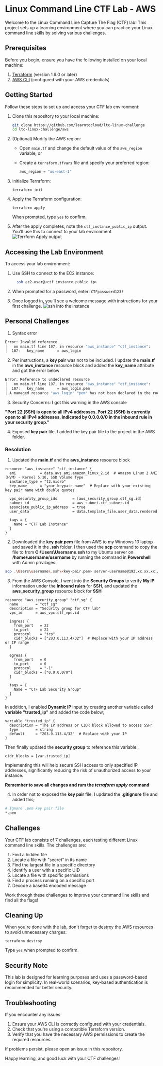 # Linux Command Line CTF Lab - AWS

Welcome to the Linux Command Line Capture The Flag (CTF) lab! This project sets up a learning environment where you can practice your Linux command line skills by solving various challenges.

## Prerequisites

Before you begin, ensure you have the following installed on your local machine:

1. [Terraform](https://www.terraform.io/downloads.html) (version 1.9.0 or later)
2. [AWS CLI](https://aws.amazon.com/cli/) (configured with your AWS credentials)

## Getting Started

Follow these steps to set up and access your CTF lab environment:

1. Clone this repository to your local machine:

    ``` sh
    git clone https://github.com/learntocloud/ltc-linux-challenge
    cd ltc-linux-challenge/aws
    ```

2. (Optional) Modify the AWS region:
    - Open `main.tf` and change the default value of the `aws_region` variable, or
    - Create a `terraform.tfvars` file and specify your preferred region:

        ``` sh
        aws_region = "us-east-1"
        ```

3. Initialize Terraform:

    `terraform init`

4. Apply the Terraform configuration:

    `terraform apply`

    When prompted, type `yes` to confirm.

5. After the apply completes, note the `ctf_instance_public_ip` output. You'll use this to connect to your lab environment.
![Terrform Apply output](./images/terraform-apply-screenshot.png)

## Accessing the Lab Environment

To access your lab environment:

1. Use SSH to connect to the EC2 instance:

    ``` sh
      ssh ec2-user@<ctf_instance_public_ip>
    ```

2. When prompted for a password, enter: `CTFpassword123!`
3. Once logged in, you'll see a welcome message with instructions for your first challenge.
![ssh into the instance](./images/ssh-screenshot.png)

## Personal Challenges

1. Syntax error

```bash
Error: Invalid reference
│   on main.tf line 107, in resource "aws_instance" "ctf_instance":
│  107:   key_name      = aws_login
```

2. Per instructions, a **key pair** was not to be included. I update the **main.tf** in the **aws_instance** resource block and added the **key_name** attribute and got the error below

```bash
Error: Reference to undeclared resource
│   on main.tf line 107, in resource "aws_instance" "ctf_instance":
│  107:   key_name      = aws_login.pem
│ A managed resource "aws_login" "pem" has not been declared in the root module.
```

3. Security Concerns: I got this warning in the AWS console

**"Port 22 (SSH) is open to all IPv4 addresses. Port 22 (SSH) is currently open to all IPv4 addresses, indicated by 0.0.0.0/0 in the inbound rule in your security group."**

4. Exposed **key pair** file. I added the key pair file to the project in the AWS folder.


### Resolution 

1. Updated the **main.tf** and the **aws_instance** resource block

```hcl
resource "aws_instance" "ctf_instance" {
  ami           = data.aws_ami.amazon_linux_2.id  # Amazon Linux 2 AMI (HVM) - Kernel 5.10, SSD Volume Type
  instance_type = "t2.micro"
  key_name      = "your-keypair-name"  # Replace with your existing key pair name with double quotes

  vpc_security_group_ids       = [aws_security_group.ctf_sg.id]
  subnet_id                    = aws_subnet.ctf_subnet.id
  associate_public_ip_address  = true
  user_data                    = data.template_file.user_data.rendered

  tags = {
    Name = "CTF Lab Instance"
  }
}
```

2. Downloaded the **key pair.pem** file from AWS to my Windows 10 laptop and saved it in the **.ssh** folder. I then used the **scp** command to copy the file to from **C:\Users\Username\.ssh** to my Ubuntu server on **/home/username/username** by running the command in  **Powershell** with Admin privilages.

```bash
scp .\Users\username\.ssh\<key-pair.pem> server-username@192.xx.xx.xx:/home/username/
```

3. From the AWS Console, I went into the **Security Groups** to verify **My IP** information under the **Inbound rules** for **SSH**, and updated the **aws_security_group** resource block for **SSH**

```hcl
resource "aws_security_group" "ctf_sg" {
  name        = "ctf_sg"
  description = "Security group for CTF lab"
  vpc_id      = aws_vpc.ctf_vpc.id

  ingress {
    from_port   = 22
    to_port     = 22
    protocol    = "tcp"
    cidr_blocks = ["203.0.113.4/32"]  # Replace with your IP address or IP range
  }

  egress {
    from_port   = 0
    to_port     = 0
    protocol    = "-1"
    cidr_blocks = ["0.0.0.0/0"]
  }

  tags = {
    Name = "CTF Lab Security Group"
  }
}
```

In addition, I enabled **Dynamic IP** input by creating another variable called **variable "trusted_ip"** and added the code below;

```hcl
variable "trusted_ip" {
  description = "The IP address or CIDR block allowed to access SSH"
  type        = string
  default     = "203.0.113.4/32"  # Replace with your IP
}
```

Then finally updated the **security group** to reference this variable:

```hcl
cidr_blocks = [var.trusted_ip]
```

Implementing this will help secure SSH access to only specified IP addresses, significantly reducing the risk of unauthorized access to your instance.

**Remember to save all changes and rum the *terraform apply* command**

4. In order not to exposed the **key pair** file, I updated the **.gitignore** file and added this;

```bash
# Ignore .pem key pair file
*.pem
```


## Challenges

Your CTF lab consists of 7 challenges, each testing different Linux command line skills. The challenges are:

1. Find a hidden file
2. Locate a file with "secret" in its name
3. Find the largest file in a specific directory
4. Identify a user with a specific UID
5. Locate a file with specific permissions
6. Find a process running on a specific port
7. Decode a base64 encoded message

Work through these challenges to improve your command line skills and find all the flags!

## Cleaning Up

When you're done with the lab, don't forget to destroy the AWS resources to avoid unnecessary charges:

`terraform destroy`

Type `yes` when prompted to confirm.

## Security Note

This lab is designed for learning purposes and uses a password-based login for simplicity. In real-world scenarios, key-based authentication is recommended for better security.

## Troubleshooting

If you encounter any issues:

1. Ensure your AWS CLI is correctly configured with your credentials.
2. Check that you're using a compatible Terraform version.
3. Verify that you have the necessary AWS permissions to create the required resources.

If problems persist, please open an issue in this repository.

Happy learning, and good luck with your CTF challenges!
